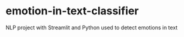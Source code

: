 # emotion-in-text-classifier
NLP project with Streamlit and Python used to detect emotions in text 
